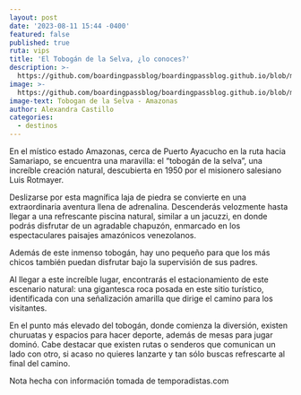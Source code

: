 ```yaml
---
layout: post
date: '2023-08-11 15:44 -0400'
featured: false
published: true
ruta: vips
title: 'El Tobogán de la Selva, ¿lo conoces?'
description: >-
  https://github.com/boardingpassblog/boardingpassblog.github.io/blob/main/assets/images/Tobogandelaselva-bp.jpg
image: >-
  https://github.com/boardingpassblog/boardingpassblog.github.io/blob/main/assets/images/Tobogandelaselva-bp.jpg
image-text: Tobogan de la Selva - Amazonas
author: Alexandra Castillo
categories:
  - destinos
---
```


En el místico estado Amazonas, cerca de Puerto Ayacucho en la ruta hacia Samariapo, se encuentra una maravilla: el “tobogán de la selva”, una increíble creación natural, descubierta en 1950 por el misionero salesiano Luis Rotmayer.


Deslizarse por esta magnífica laja de piedra se convierte en una extraordinaria aventura llena de adrenalina. Descenderás velozmente hasta llegar a una refrescante piscina natural, similar a un jacuzzi, en donde podrás disfrutar de un agradable chapuzón, enmarcado en los espectaculares paisajes amazónicos venezolanos.


Además de este inmenso tobogán, hay uno pequeño para que los más chicos también puedan disfrutar bajo la supervisión de sus padres. 


Al llegar a este increíble lugar, encontrarás el estacionamiento de este escenario natural: una gigantesca roca posada en este sitio turístico, identificada con una señalización amarilla que dirige el camino para los visitantes. 


En el punto más elevado del tobogán, donde comienza la diversión, existen churuatas y espacios para hacer deporte, además de mesas para jugar dominó. Cabe destacar que existen rutas o senderos que comunican un lado con otro, si acaso no quieres lanzarte y tan sólo buscas refrescarte al final del camino. 


Nota hecha con información tomada de temporadistas.com 
